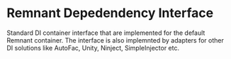 
# Remnant Depedendency Interface

Standard DI container interface that are implemented for the default Remnant container.
The interface is also implemnted by adapters for other DI solutions like AutoFac, Unity, Ninject, SimpleInjector etc.
